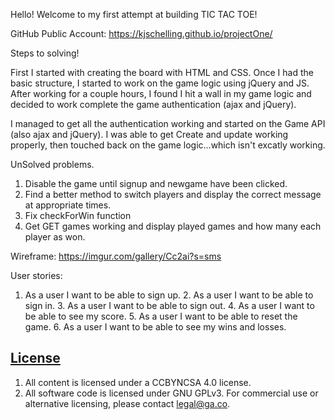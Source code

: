 
Hello! Welcome to my first attempt at building TIC TAC TOE!


GitHub Public Account:
https://kjschelling.github.io/projectOne/

Steps to solving!

First I started with creating the board with HTML and CSS. Once I had the basic structure, I started to work on the game logic using jQuery and JS. After working for a couple hours, I found I hit a wall in my game logic and decided to work complete the game authentication (ajax and jQuery).

  I managed to get all the authentication working and started on the Game API (also ajax and jQuery). I was able to get
  Create and update working properly, then touched back on the game logic...which isn't excatly working.

  UnSolved problems.
  1. Disable the game until signup and newgame have been clicked.
  2. Find a better method to switch players and display the correct message at appropriate times.
  3. Fix checkForWin function
  4. Get GET games working and display played games and how many each player as won.

Wireframe:
https://imgur.com/gallery/Cc2ai?s=sms

User stories:
1. As a user I want to be able to sign up.
    2. As a user I want to be able to sign in.
    3. As a user I want to be able to sign out.
    4. As a user I want to be able to see my score.
    5. As a user I want to  be able to reset the game.
    6. As a user I want to be able to see my wins and losses.






## [License](LICENSE)

1.  All content is licensed under a CC­BY­NC­SA 4.0 license.
1.  All software code is licensed under GNU GPLv3. For commercial use or
    alternative licensing, please contact legal@ga.co.
